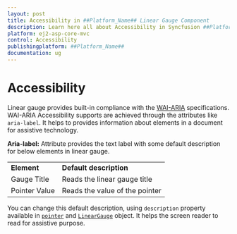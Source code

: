 ```yaml
---
layout: post
title: Accessibility in ##Platform_Name## Linear Gauge Component
description: Learn here all about Accessibility in Syncfusion ##Platform_Name## Linear Gauge component and more.
platform: ej2-asp-core-mvc
control: Accessibility
publishingplatform: ##Platform_Name##
documentation: ug
---
```



# Accessibility

<!-- markdownlint-disable MD013 -->
Linear gauge provides built-in compliance with the [WAI-ARIA](http://www.w3.org/WAI/PF/aria-practices/) specifications.
WAI-ARIA Accessibility supports are achieved through the attributes like `aria-label`. It helps to provides information about elements in a document for assistive technology.

**Aria-label:**   Attribute provides the text label with some default description for below elements in linear gauge.

<!-- markdownlint-disable MD033 -->
<table>
<tr>
<td><b>Element</b></td>
<td><b>Default description</b></td>
</tr>
<tr>
<td>Gauge Title</td>
<td>Reads the linear gauge title</td>
</tr>
<tr>
<td>Pointer Value</td>
<td>Reads the value of the pointer</td>
</tr>
</table>

  You can change this default description, using `description` property available in [`pointer`](https://help.syncfusion.com/cr/cref_files/aspnetcore-js2/Syncfusion.EJ2~Syncfusion.EJ2.LinearGauge.LinearGaugePointer~Description.html) and [`LinearGauge`](https://help.syncfusion.com/cr/aspnetcore-js2/Syncfusion.EJ2~Syncfusion.EJ2.LinearGauge_namespace.html) object. It helps the screen reader to read for assistive purpose.